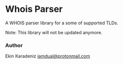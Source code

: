 # Whois Parser
A WHOIS parser library for a some of supported TLDs.

Note: This library will not be updated anymore.

### Author
Ekin Karadeniz <iamdual@protonmail.com>
